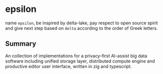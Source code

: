 # epsilon

name `epsilon`, be inspired by delta-lake, pay respect to open source spirit and give next step based on `delta` according to the order of Greek letters.

## Summary

An collection of implementations for a privacy-first AI-assist big data software including unified storage layer, distributed compute engine and productive editor user interface, written in zig and typescript.
